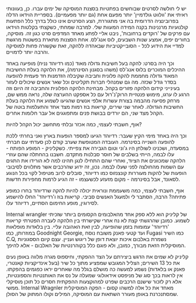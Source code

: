 יש לי חולשה לסרטים שבוחשים בפתטיות בסצנת המוסיקה של ימים עברו. כן, בעוונותי ראיתי את 'וולווט גולדמיין' יותר מפעם אחת (גם יותר מפעמיים). בספריית הוידאו הדלה בפרובינציה הדרומית בה אני מתגוררת, הצע הסרטים אינו כולל בדרך כלל הפתעות קולנועיות מרננינות בקנה המידה המעוות שלי. למרבה שמחתי, כשקצתי בקלטות הוידאו עם פרקים של 'רוקדים ברחובות', ניבט אליי לפתע מאחד המדפים סרט כגון זה. מוסיקה, בחורים יפים, אמצע שנות השבעים, לוס אנג'לס. אחת הסצנות מתארת בפשטות מרגשת למדיי את הידוע לכל - הסובייקטיביות שבאהדה ללהקה, זאת שקשורה פחות למוסיקה והרבה יותר לדמויים. 

וכך היה בסרט: להקה בעל חשיבות גדולה מאוד (כמו רדיוהד נניח) מופיעה באחד ההיכלים המוכרים בלוס אנג'לס (משהו בסגנון הסינרמה), את הלהקה בעלת החשיבות המאוד גדולה מחממת להקה פלונית וחביבה שקיבלה הזדמנות חד פעמית להופעה בסדר גודל שכזה. מה גם שמנהלי חברות תקליטים וכל שאר אנשים שיכולים לעזור בעינייני קידום הלהקה פזורים בקהל. מבחינת הלהקה הפלונית והחביבה זה היום וזה הרגע לו ערגו, מימוש פנטזיית הרוק'נ'רול עם כל אספקט ההערצה שלה, נראה ממש שם, מרחק פסיעה מהבמה בצורת עשרות אלפי אנשים שהגיעו לשמוע את הלהקה בעלת החשיבות הגדולה. לאחר שני שירים, קריאות בוז רמות מצד אחד והתעלמות בוטה של הקהל מצד שני, הם יורדים בבושת פנים ומתפוגגים אל עבר חלומות אחרים. 

אוף, חשבתי לעצמי, כמה אכזר ובלתי מתחשב יכול הקהל להיות? 

וכך היה באחד מימי הקיץ שעבר: רדיוהד הגיעו למספר הופעות בארץ ואני בחרתי ללכת להופעה השנייה בסינרמה. העובדה המטופשת שערב קודם לכן סעדתי עם חברתי במסעדה, ושכנינו לשולחן היו ג'וני וטום הגבירה את צפייתי. כשקליניק - המופע הפותח - עלו לבמה, הייתי בשלבים של חוסר סבלנות מתקדם. חשבנו בהחתלה שהם עוזרי הלהקה שמכוונים את הציוד, ואחרי שהם התחילו לנגן תהינו למה לא הורידו את התגים עם השמות מהחולצה לפני שעלו לבמה. נכון, זה ידוע שהרכבים אשר מתלווים לסיבובי הופעות של להקות מעוררות קונצנזוס כמו רדיוהד, סובלים לרוב מטיפול לקוי בכל הנוגע לסאונד, אבל בסינרמה - מקום מזעזע לכשעצמו - זה הגיע לרמות מחפירות חדשות. 

אוף, חשבתי לעצמי, כמה משעממת ונוראית יכולה להיות להקה שרדיוהד בחרו כמופע פתיחה? הרבה, הסתבר לי ולמעגל האנשים סביבי. קריאות בוז ו'רדיוהד' החלו להישמע לסירוגין, מופע החימום הסתיים, רדיוהד עלו. 

Internal wrangler של קליניק הוא ללא ספק אחד מהאלבומים הקסומים ביותר שזכיתי לשמוע. כמובן שהרגשתי קצת לא נח אחרי שקישרתי בין הלהקה לעברה הפטרתי קריאות 'רדיוהד' עמומות בזמן שהופיעה, לבין זאת האהובה עליי. בין בלאדות מופלאות במוזרותן, כמו Goodnight Georgie, ועד קטעי פאנק משובח נוסח Fugasi כמו השיר C.Q, נשמרת באלבום איכות יוצאת דופן של ריגוש ועניין. עצם קיום הססגוניות המוסיקלית הזאת מבורך, כמובן, ולא פוגם כלל בקוהרנטיות של האלבום - אלא להיפך. 

קליניק לא שמים את הדגש ביצירתם על הצד ההפקתי, וחיספוס מגרה מלווה באופן נעים את כל 13 השירים; הצליל המגובש שמפציע מתוך כל שיר (בעל אינדיקציות קאנטרי, פאנק או בלאדות) נשמע למעשה כה מושלם בגלל מה שאחרים יראו כפגמים בהפקתו. אין לראות בכך סוג של מניפסט אידאולוגי שמעלה על נס את האותנטיות והספונטיות, אלא רק לזכור שישנם הרכבים שפרט למהוקצעות ההפקתית חסרים כל תוכן מוסיקלי ממשי. Internal Wragnler מאחד את כל אלה למשהו קסום - הפקה המוסיקלית שמסתנכרנת באופן מעורר השתאות עם המוסיקה, המילים וקולו המתוק של הסולן.